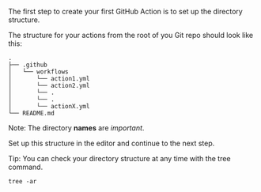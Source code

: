 The first step to create your first GitHub Action is to set up the directory structure.

The structure for your actions from the root of you Git repo should look like this:

```
.
├── .github
│   └── workflows
│       └── action1.yml
│       └── action2.yml
│       └── .
│       └── .
│       └── actionX.yml
└── README.md
```

Note: The directory **names** are _important_.

Set up this structure in the editor and continue to the next step.

Tip: You can check your directory structure at any time with the tree command.

`tree -ar`
